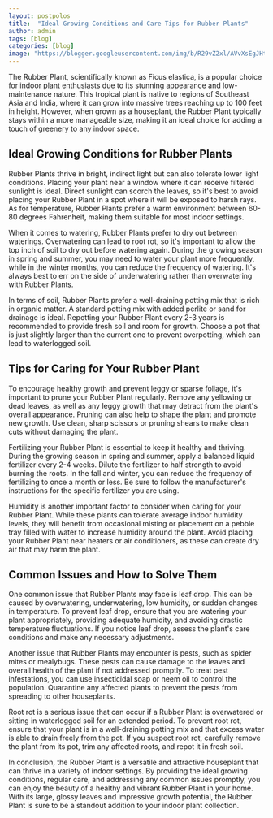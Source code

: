 ```yaml
---
layout: postpolos
title:  "Ideal Growing Conditions and Care Tips for Rubber Plants"
author: admin
tags: [blog]
categories: [blog]
image: "https://blogger.googleusercontent.com/img/b/R29vZ2xl/AVvXsEgJHtn7X0g6FDP3JvacVuSvVr3OO_HvoVWZ0HiWPagVoq36aY5Nk4SR1elqVHpWRpbmsJ2ZJZZNFCVsjTK3Qs09Np2q8MXPyUdg03HdVFdmssZluybkGJtlWUGeoELT4cgUVbAgwi9BxCM_a4o3miv_YWA-EswFmOb0c8jBVjarO6iYXwqSVLZPW9RnTbs/s1600/20240416_233033.jpg"
---
```



<p>The Rubber Plant, scientifically known as Ficus elastica, is a popular choice for indoor plant enthusiasts due to its stunning appearance and low-maintenance nature. This tropical plant is native to regions of Southeast Asia and India, where it can grow into massive trees reaching up to 100 feet in height. However, when grown as a houseplant, the Rubber Plant typically stays within a more manageable size, making it an ideal choice for adding a touch of greenery to any indoor space.</p>
<h2>Ideal Growing Conditions for Rubber Plants</h2>
<p>Rubber Plants thrive in bright, indirect light but can also tolerate lower light conditions. Placing your plant near a window where it can receive filtered sunlight is ideal. Direct sunlight can scorch the leaves, so it's best to avoid placing your Rubber Plant in a spot where it will be exposed to harsh rays. As for temperature, Rubber Plants prefer a warm environment between 60-80 degrees Fahrenheit, making them suitable for most indoor settings.</p>
<p>When it comes to watering, Rubber Plants prefer to dry out between waterings. Overwatering can lead to root rot, so it's important to allow the top inch of soil to dry out before watering again. During the growing season in spring and summer, you may need to water your plant more frequently, while in the winter months, you can reduce the frequency of watering. It's always best to err on the side of underwatering rather than overwatering with Rubber Plants.</p>
<p>In terms of soil, Rubber Plants prefer a well-draining potting mix that is rich in organic matter. A standard potting mix with added perlite or sand for drainage is ideal. Repotting your Rubber Plant every 2-3 years is recommended to provide fresh soil and room for growth. Choose a pot that is just slightly larger than the current one to prevent overpotting, which can lead to waterlogged soil.</p>
<h2>Tips for Caring for Your Rubber Plant</h2>
<p>To encourage healthy growth and prevent leggy or sparse foliage, it's important to prune your Rubber Plant regularly. Remove any yellowing or dead leaves, as well as any leggy growth that may detract from the plant's overall appearance. Pruning can also help to shape the plant and promote new growth. Use clean, sharp scissors or pruning shears to make clean cuts without damaging the plant.</p>
<p>Fertilizing your Rubber Plant is essential to keep it healthy and thriving. During the growing season in spring and summer, apply a balanced liquid fertilizer every 2-4 weeks. Dilute the fertilizer to half strength to avoid burning the roots. In the fall and winter, you can reduce the frequency of fertilizing to once a month or less. Be sure to follow the manufacturer's instructions for the specific fertilizer you are using.</p>
<p>Humidity is another important factor to consider when caring for your Rubber Plant. While these plants can tolerate average indoor humidity levels, they will benefit from occasional misting or placement on a pebble tray filled with water to increase humidity around the plant. Avoid placing your Rubber Plant near heaters or air conditioners, as these can create dry air that may harm the plant.</p>
<h2>Common Issues and How to Solve Them</h2>
<p>One common issue that Rubber Plants may face is leaf drop. This can be caused by overwatering, underwatering, low humidity, or sudden changes in temperature. To prevent leaf drop, ensure that you are watering your plant appropriately, providing adequate humidity, and avoiding drastic temperature fluctuations. If you notice leaf drop, assess the plant's care conditions and make any necessary adjustments.</p>
<p>Another issue that Rubber Plants may encounter is pests, such as spider mites or mealybugs. These pests can cause damage to the leaves and overall health of the plant if not addressed promptly. To treat pest infestations, you can use insecticidal soap or neem oil to control the population. Quarantine any affected plants to prevent the pests from spreading to other houseplants.</p>
<p>Root rot is a serious issue that can occur if a Rubber Plant is overwatered or sitting in waterlogged soil for an extended period. To prevent root rot, ensure that your plant is in a well-draining potting mix and that excess water is able to drain freely from the pot. If you suspect root rot, carefully remove the plant from its pot, trim any affected roots, and repot it in fresh soil.</p>
<p>In conclusion, the Rubber Plant is a versatile and attractive houseplant that can thrive in a variety of indoor settings. By providing the ideal growing conditions, regular care, and addressing any common issues promptly, you can enjoy the beauty of a healthy and vibrant Rubber Plant in your home. With its large, glossy leaves and impressive growth potential, the Rubber Plant is sure to be a standout addition to your indoor plant collection.</p>

